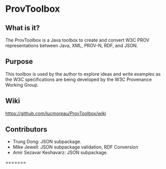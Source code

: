 ProvToolbox
===========

What is it?
-----------

The ProvToolbox is a Java toolbox to create and convert W3C PROV representations between Java, XML, PROV-N, RDF, and JSON. 

Purpose
-------

This toolbox is used by the author to explore ideas and write examples
as the W3C specifications are being developed by the W3C Provenance
Working Group.


Wiki
----

https://github.com/lucmoreau/ProvToolbox/wiki


Contributors
------------

 * Trung Dong: JSON subpackage.
 * Mike Jewell: JSON subpackage validation, RDF Conversion
 * Amir Sezavar Keshavarz: JSON subpackage.

=======


